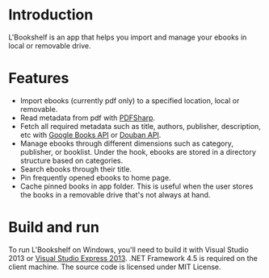 Introduction
==========

L'Bookshelf is an app that helps you import and manage your ebooks in local or removable drive.

Features
==========

- Import ebooks (currently pdf only) to a specified location, local or removable.
- Read metadata from pdf with [PDFSharp](http://pdfsharp.com/PDFsharp/).
- Fetch all required metadata such as title, authors, publisher, description, etc with [Google Books API](https://developers.google.com/books/) or [Douban API](http://developers.douban.com/wiki/?title=guide).
- Manage ebooks through different dimensions such as category, publisher, or booklist. Under the hook, ebooks are stored in a directory structure based on categories.
- Search ebooks through their title.
- Pin frequently opened ebooks to home page.
- Cache pinned books in app folder. This is useful when the user stores the books in a removable drive that's not always at hand.

Build and run
==========

To run L'Bookshelf on Windows, you'll need to build it with Visual Studio 2013 or [Visual Studio Express 2013](http://www.microsoft.com/click/services/Redirect2.ashx?CR_CC=200395106). .NET Framework 4.5 is required on the client machine. The source code is licensed under MIT License.
